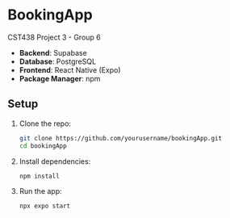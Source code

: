 # BookingApp

CST438 Project 3 - Group 6

- **Backend**: Supabase
- **Database**: PostgreSQL
- **Frontend**: React Native (Expo)
- **Package Manager**: npm

## Setup

1. Clone the repo:

   ```bash
   git clone https://github.com/yourusername/bookingApp.git
   cd bookingApp
   ```

2. Install dependencies:

   ```bash
   npm install
   ```

3. Run the app:
   ```bash
   npx expo start
   ```
